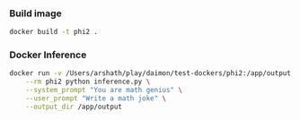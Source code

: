 ### Build image
```bash
docker build -t phi2 .
```

### Docker Inference
```bash
docker run -v /Users/arshath/play/daimon/test-dockers/phi2:/app/output \
    --rm phi2 python inference.py \
    --system_prompt "You are math genius" \
    --user_prompt "Write a math joke" \
    --output_dir /app/output
```